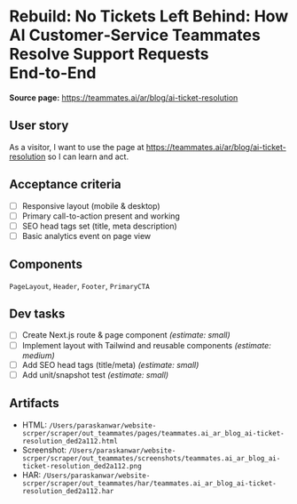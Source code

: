 # Rebuild: No Tickets Left Behind: How AI Customer‑Service Teammates Resolve Support Requests End‑to‑End

**Source page:** https://teammates.ai/ar/blog/ai-ticket-resolution

## User story
As a visitor, I want to use the page at https://teammates.ai/ar/blog/ai-ticket-resolution so I can learn and act.

## Acceptance criteria
- [ ] Responsive layout (mobile & desktop)
- [ ] Primary call-to-action present and working
- [ ] SEO head tags set (title, meta description)
- [ ] Basic analytics event on page view

## Components
`PageLayout`, `Header`, `Footer`, `PrimaryCTA`

## Dev tasks
- [ ] Create Next.js route & page component _(estimate: small)_
- [ ] Implement layout with Tailwind and reusable components _(estimate: medium)_
- [ ] Add SEO head tags (title/meta) _(estimate: small)_
- [ ] Add unit/snapshot test _(estimate: small)_

## Artifacts
- HTML: `/Users/paraskanwar/website-scrper/scraper/out_teammates/pages/teammates.ai_ar_blog_ai-ticket-resolution_ded2a112.html`
- Screenshot: `/Users/paraskanwar/website-scrper/scraper/out_teammates/screenshots/teammates.ai_ar_blog_ai-ticket-resolution_ded2a112.png`
- HAR: `/Users/paraskanwar/website-scrper/scraper/out_teammates/har/teammates.ai_ar_blog_ai-ticket-resolution_ded2a112.har`
